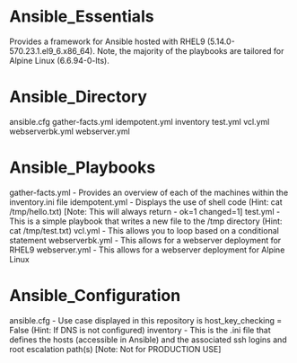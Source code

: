 # Ansible_Essentials
Provides a framework for Ansible hosted with RHEL9 (5.14.0-570.23.1.el9_6.x86_64). Note, the majority of the playbooks are tailored for Alpine Linux (6.6.94-0-lts).

# Ansible_Directory
ansible.cfg  gather-facts.yml  idempotent.yml  inventory  test.yml  vcl.yml  webserverbk.yml  webserver.yml

# Ansible_Playbooks
gather-facts.yml - Provides an overview of each of the machines within the inventory.ini file
idempotent.yml - Displays the use of shell code (Hint: cat /tmp/hello.txt) [Note: This will always return - ok=1    changed=1]
test.yml - This is a simple playbook that writes a new file to the /tmp directory (Hint: cat /tmp/test.txt)
vcl.yml - This allows you to loop based on a conditional statement
webserverbk.yml - This allows for a webserver deployment for RHEL9
webserver.yml - This allows for a webserver deployment for Alpine Linux

# Ansible_Configuration
ansible.cfg - Use case displayed in this repository is host_key_checking = False (Hint: If DNS is not configured)
inventory - This is the .ini file that defines the hosts (accessible in Ansible) and the associated ssh logins and root escalation path(s) [Note: Not for PRODUCTION USE]
